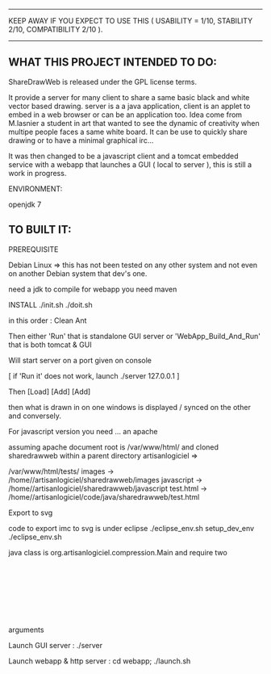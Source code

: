 ------------------------------------------------------------------------------------------------------------

KEEP AWAY IF YOU EXPECT TO USE THIS ( USABILITY = 1/10, STABILITY 2/10, COMPATIBILITY 2/10 ).

-------------------------------------------------------------------------------------------------------------


WHAT THIS PROJECT INTENDED TO DO:
--------------------------------

ShareDrawWeb is released under the GPL license terms.

It provide a server for many client to share a same basic black and white vector based drawing.
server is a a java application, client is an applet to embed in a web browser or can be an application too.
Idea come from M.lasnier a student in art that wanted to see the dynamic of creativity when multipe people faces a same white board.
It can be use to quickly share drawing or to have a minimal graphical irc...

It was then changed to be a javascript client and a tomcat embedded service with a webapp that launches a GUI
( local to server ), this is still a work in progress.


ENVIRONMENT:

openjdk 7

TO BUILT IT:
------------

PREREQUISITE

Debian Linux => this has not been tested on any other system and not even on another Debian system that dev's one.

need a jdk to compile
for webapp you need maven

INSTALL
./init.sh
./doit.sh

in this order :
Clean
Ant

Then either 'Run' that is standalone GUI server or 'WebApp_Build_And_Run' that is both tomcat & GUI 

Will start server on a port given on console

[ if 'Run it' does not work, launch ./server 127.0.0.1 ]

Then
[Load]
[Add]
[Add]

then what is drawn in on one windows is displayed / synced on the other and conversely.

For javascript version you need ... an apache

assuming apache document root is /var/www/html/
and <user> cloned sharedrawweb within a parent directory artisanlogiciel
=>

/var/www/html/tests/
 images -> /home/<user>/artisanlogiciel/sharedrawweb/images
 javascript -> /home/<user>/artisanlogiciel/sharedrawweb/javascript
 test.html -> /home/<user>/artisanlogiciel/code/java/sharedrawweb/test.html

Export to svg

code to export imc to svg is under eclipse
./eclipse_env.sh setup_dev_env
./eclipse_env.sh

java class is org.artisanlogiciel.compression.Main and require two arguments <imc file source> <svg file destination>

Launch GUI server : ./server

Launch webapp & http server : cd webapp; ./launch.sh


